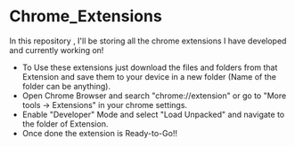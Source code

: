 # Chrome_Extensions
In this repository , I'll be storing all the chrome extensions I have developed and currently working on!

* To Use these extensions just download the files and folders from that Extension and save them to your device in a new folder (Name of the folder can be anything).
* Open Chrome Browser and search "chrome://extension" or go to "More tools -> Extensions" in your chrome settings.
* Enable "Developer" Mode and select "Load Unpacked" and navigate to the folder of Extension.
* Once done the extension is Ready-to-Go!!
